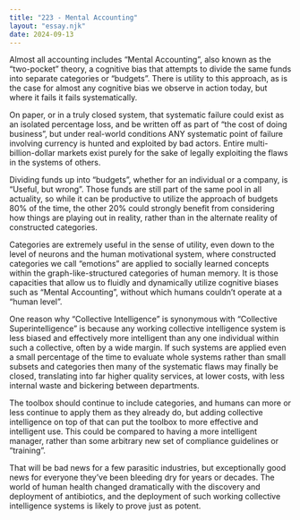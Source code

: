 ```yaml
---
title: "223 - Mental Accounting"
layout: "essay.njk"
date: 2024-09-13
---
```


Almost all accounting includes “Mental Accounting”, also known as the “two-pocket” theory, a cognitive bias that attempts to divide the same funds into separate categories or “budgets”. There is utility to this approach, as is the case for almost any cognitive bias we observe in action today, but where it fails it fails systematically.

On paper, or in a truly closed system, that systematic failure could exist as an isolated percentage loss, and be written off as part of “the cost of doing business”, but under real-world conditions ANY systematic point of failure involving currency is hunted and exploited by bad actors. Entire multi-billion-dollar markets exist purely for the sake of legally exploiting the flaws in the systems of others.

Dividing funds up into “budgets”, whether for an individual or a company, is “Useful, but wrong”. Those funds are still part of the same pool in all actuality, so while it can be productive to utilize the approach of budgets 80% of the time, the other 20% could strongly benefit from considering how things are playing out in reality, rather than in the alternate reality of constructed categories.

Categories are extremely useful in the sense of utility, even down to the level of neurons and the human motivational system, where constructed categories we call “emotions” are applied to socially learned concepts within the graph-like-structured categories of human memory. It is those capacities that allow us to fluidly and dynamically utilize cognitive biases such as “Mental Accounting”, without which humans couldn’t operate at a “human level”.

One reason why “Collective Intelligence” is synonymous with “Collective Superintelligence” is because any working collective intelligence system is less biased and effectively more intelligent than any one individual within such a collective, often by a wide margin. If such systems are applied even a small percentage of the time to evaluate whole systems rather than small subsets and categories then many of the systematic flaws may finally be closed, translating into far higher quality services, at lower costs, with less internal waste and bickering between departments.

The toolbox should continue to include categories, and humans can more or less continue to apply them as they already do, but adding collective intelligence on top of that can put the toolbox to more effective and intelligent use. This could be compared to having a more intelligent manager, rather than some arbitrary new set of compliance guidelines or “training”.

That will be bad news for a few parasitic industries, but exceptionally good news for everyone they’ve been bleeding dry for years or decades. The world of human health changed dramatically with the discovery and deployment of antibiotics, and the deployment of such working collective intelligence systems is likely to prove just as potent.

